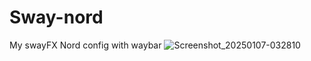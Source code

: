 # Sway-nord

My swayFX Nord config with waybar
![Screenshot_20250107-032810](https://github.com/user-attachments/assets/77a05af7-e036-49e0-b37e-3ec0e280d6c6)
